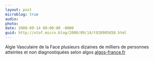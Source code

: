 ```yaml
---
layout: post
microblog: true
audio: 
photo: 
date: 2008-09-14 00:00:00 -0000
guid: http://xtof.micro.blog/2008/09/14/t920905858.html
---
```

Algie Vasculaire de la Face plusieurs dizaines de milliers de personnes atteintes et non diagnostiquées selon algos [algos-france.fr](http://algos-france.fr/)
